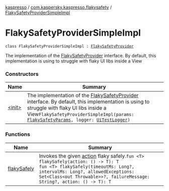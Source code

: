 [kaspresso](../../index.md) / [com.kaspersky.kaspresso.flakysafety](../index.md) / [FlakySafetyProviderSimpleImpl](./index.md)

# FlakySafetyProviderSimpleImpl

`class FlakySafetyProviderSimpleImpl : `[`FlakySafetyProvider`](../-flaky-safety-provider/index.md)

The implementation of the [FlakySafetyProvider](../-flaky-safety-provider/index.md) interface.
By default, this implementation is using to struggle with flaky UI libs inside a View

### Constructors

| Name | Summary |
|---|---|
| [&lt;init&gt;](-init-.md) | The implementation of the [FlakySafetyProvider](../-flaky-safety-provider/index.md) interface. By default, this implementation is using to struggle with flaky UI libs inside a View`FlakySafetyProviderSimpleImpl(params: `[`FlakySafetyParams`](../../com.kaspersky.kaspresso.params/-flaky-safety-params/index.md)`, logger: `[`UiTestLogger`](../../com.kaspersky.kaspresso.logger/-ui-test-logger.md)`)` |

### Functions

| Name | Summary |
|---|---|
| [flakySafely](flaky-safely.md) | Invokes the given [action](flaky-safely.md#com.kaspersky.kaspresso.flakysafety.FlakySafetyProviderSimpleImpl$flakySafely(kotlin.Function0((com.kaspersky.kaspresso.flakysafety.FlakySafetyProviderSimpleImpl.flakySafely.T)))/action) flaky safely.`fun <T> flakySafely(action: () -> T): T`<br>`fun <T> flakySafely(timeoutMs: Long?, intervalMs: Long?, allowedExceptions: Set<Class<out Throwable>>?, failureMessage: String?, action: () -> T): T` |
